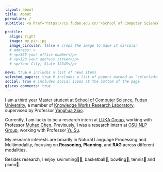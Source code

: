 ```yaml
---
layout: about
title: About
permalink: /
subtitle: <a href='https://cs.fudan.edu.cn/'>School of Computer Science, Fudan University</a>

profile:
  align: right
  image: my_pic.jpg
  image_circular: false # crops the image to make it circular
  # address: >
  # <p>555 your office number</p>
  # <p>123 your address street</p>
  # <p>Your City, State 12345</p>

news: true # includes a list of news items
selected_papers: true # includes a list of papers marked as "selected={true}"
social: true # includes social icons at the bottom of the page
giscus_comments: true
---
```


I am a third year Master student at [School of Computer Science](https://cs.fudan.edu.cn/), [Fudan University](https://fudan.edu.cn/), a member of [Knowledge Works Research Laboratory](http://kw.fudan.edu.cn/), supervised by Professor
[Yanghua Xiao](https://scholar.google.com/citations?user=odFW4FoAAAAJ).

<!-- Currently, I am a research intern at [OSU NLP group](https://twitter.com/osunlp), supervised by Prof. [Yu Su](https://ysu1989.github.io/). -->

Currently, I am lucky to be a research intern at [LUKA Group](https://luka-group.github.io/index.html), working with Professor [Muhao Chen](https://muhaochen.github.io/).
Previously, I was a research intern at [OSU NLP Group](https://twitter.com/osunlp), working with Professor [Yu Su](https://ysu1989.github.io/).

<!-- Also, I interned at Meituan NLP Group -->

<!-- My research interests are broadly in Natural Language Processing, focusing on **Language + X**, where **X** $$ \in $$ {Vision, Algorithms, Agents ...}.
My recent works can be summarized as: -->

My research interests are broadly in Natural Language Processing and Multimodality, focusing on **Reasoning**, **Planning**, and **RAG** across different modalities.

<!-- My recent works can be summarized as: -->

<!-- - **X = Algorithm**: [Deductive Beam Search](https://arxiv.org/abs/2401.17686).
- **X = Vision**: [Visual Taxonomy Expansion](https://dl.acm.org/doi/abs/10.1145/3581783.3613845).
- **X = Agents**: [Travel Planner](https://osu-nlp-group.github.io/TravelPlanner/). -->

Besides research, I enjoy swimming🏊‍♂️, basketball🏀, bowling🎳, tennis🎾 and piano🎹.
